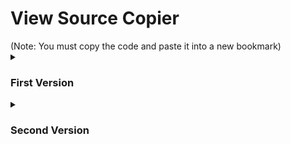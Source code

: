 <h1>View Source Copier</h1>
(Note: You must copy the code and paste it into a new bookmark)

<details>
  <summary><h3>First Version</h3></summary>
  
  This is the first version of the view source copier:
  ```js
  javascript: let i = window.prompt("Type in an url to convert into view source:\n\n(To input the current website you're on, put in: *this*)");if (i) {    if (i == "*this*") {        window.prompt("Success! Copy this url down (Press cancel, because it messes the current page):", "view-source:" + window.location);    } else {        if (i.substring(1, 8) == "https://") {            window.prompt("Success! Copy this url down (Press cancel, because it messes the current page):", "view-source:" + i);        } else {            window.prompt("Success! Copy this url down (Press cancel, because it messes the current page):", "view-source:https://" + i);        };    };};
  ```
</details>
<details>
  <summary><h3>Second Version</h3></summary>
  
  This is the second version of the view source copier:
  ```js
  javascript: window.alert("Copied view source url!");let url = window.location;navigator.clipboard.writeText("view-source:"+url);
  ```
</details>
